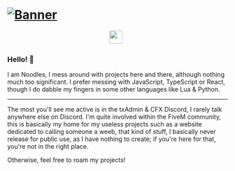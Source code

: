 # [![Banner](https://i.imgur.com/GnNOQ1U.png)](https://noodles.wtf)

<p align='center'>
<a href="https://twitter.com/_joshtblack"><img height="30" src="https://assets.stickpng.com/thumbs/580b57fcd9996e24bc43c53e.png?raw=true"></a>&nbsp;&nbsp;
</p>

### Hello! 👋
I am Noodles, I mess around with projects here and there, although nothing much too significant. I prefer messing with JavaScript, TypeScript or React, though I do dabble my fingers in some other languages like Lua & Python.

---
The most you'll see me active is in the txAdmin & CFX Discord, I rarely talk anywhere else on Discord. I'm quite involved within the FiveM community, this is basically my home for my useless projects such as a website dedicated to calling someone a weeb, that kind of stuff, I basically never release for public use, as I have nothing to create; if you're here for that, you're not in the right place.

Otherwise, feel free to roam my projects!
